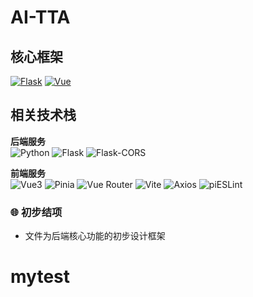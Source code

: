 # AI-TTA

## 核心框架

[![Flask](https://img.shields.io/badge/Flask-2.0.x-blue)](https://flask.palletsprojects.com/)
[![Vue](https://img.shields.io/badge/Vue-3.x-brightgreen)](https://vuejs.org/)

## 相关技术栈

**后端服务**  
![Python](https://img.shields.io/badge/Python-3.9+-blue?logo=python)
![Flask](https://img.shields.io/badge/Flask-2.0.x-blue?logo=flask)
![Flask-CORS](https://img.shields.io/badge/Flask--CORS-3.0.x-lightgrey)

**前端服务**  
![Vue3](https://img.shields.io/badge/Vue-3.x-brightgreen?logo=vue.js)
![Pinia](https://img.shields.io/badge/Pinia-2.x-orange?logo=vue.js)
![Vue Router](https://img.shields.io/badge/vue_router-4.x-green?logo=vue.js)
![Vite](https://img.shields.io/badge/Vite-4.x-purple?logo=vite)
![Axios](https://img.shields.io/badge/Axios-1.x-blueviolet)
![piESLint](https://img.shields.io/badge/ESLint-8.x-red?logo=eslint)

### 🌐 初步结项   

- 文件为后端核心功能的初步设计框架
# mytest
